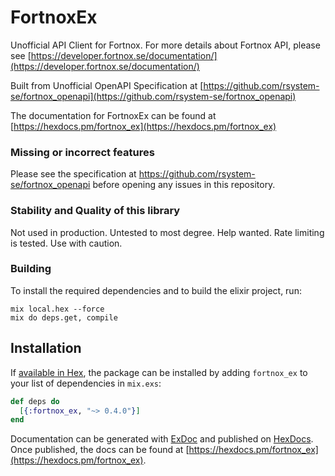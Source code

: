 # FortnoxEx

Unofficial API Client for Fortnox. For more details about Fortnox API, please see
[https://developer.fortnox.se/documentation/](https://developer.fortnox.se/documentation/)

Built from Unofficial OpenAPI Specification at
[https://github.com/rsystem-se/fortnox_openapi](https://github.com/rsystem-se/fortnox_openapi)

The documentation for FortnoxEx can be found at
[https://hexdocs.pm/fortnox_ex](https://hexdocs.pm/fortnox_ex)

### Missing or incorrect features

Please see the specification at https://github.com/rsystem-se/fortnox_openapi before opening any issues in this repository.

### Stability and Quality of this library

Not used in production. Untested to most degree. Help wanted. Rate limiting is tested. Use with caution.

### Building

To install the required dependencies and to build the elixir project, run:
```
mix local.hex --force
mix do deps.get, compile
```

## Installation

If [available in Hex](https://hex.pm/docs/publish), the package can be installed
by adding `fortnox_ex` to your list of dependencies in `mix.exs`:

```elixir
def deps do
  [{:fortnox_ex, "~> 0.4.0"}]
end
```

Documentation can be generated with [ExDoc](https://github.com/elixir-lang/ex_doc)
and published on [HexDocs](https://hexdocs.pm). Once published, the docs can
be found at [https://hexdocs.pm/fortnox_ex](https://hexdocs.pm/fortnox_ex).
